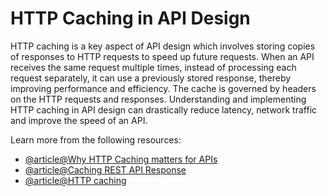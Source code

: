 # HTTP Caching in API Design

HTTP caching is a key aspect of API design which involves storing copies of responses to HTTP requests to speed up future requests. When an API receives the same request multiple times, instead of processing each request separately, it can use a previously stored response, thereby improving performance and efficiency. The cache is governed by headers on the HTTP requests and responses. Understanding and implementing HTTP caching in API design can drastically reduce latency, network traffic and improve the speed of an API.

Learn more from the following resources:

- [@article@Why HTTP Caching matters for APIs](https://thenewstack.io/why-http-caching-matters-for-apis/)
- [@article@Caching REST API Response](https://restfulapi.net/caching/)
- [@article@HTTP caching](https://developer.mozilla.org/en-US/docs/Web/HTTP/Caching)
